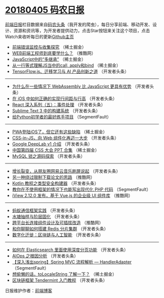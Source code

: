# [20180405 码农日报](http://hao.caibaojian.com/date/2018/04/05)

[前端日报](http://caibaojian.com/c/news)栏目数据来自[码农头条](http://hao.caibaojian.com/)（我开发的爬虫），每日分享前端、移动开发、设计、资源和资讯等，为开发者提供动力，点击Star按钮来关注这个项目，点击Watch来收听每日的更新[Github主页](https://github.com/kujian/frontendDaily)
* [前端错误监控与收集探究](http://hao.caibaojian.com/69669.html) （稀土掘金）
* [WEB前端工程师到底要学什么？](http://hao.caibaojian.com/69723.html) （推酷网）
* [JavaScript中的“多继承”](http://hao.caibaojian.com/69670.html) （稀土掘金）
* [从一行等式理解JS当中的call, apply和bind](http://hao.caibaojian.com/69671.html) （稀土掘金）
* [TensorFlow.js、迁移学习与 AI 产品创新之道](http://hao.caibaojian.com/69685.html) （开发者头条）

***
* [为什么在一些情况下 WebAssembly 比 JavaScript 更具有优势](http://hao.caibaojian.com/69683.html) （开发者头条）
* [在 iOS 中如何正确的实现行间距与行高](http://hao.caibaojian.com/69696.html) （开发者头条）
* [React 深入系列（五）：事件处理](http://hao.caibaojian.com/69687.html) （开发者头条）
* [Sublime Text 3 中的构建系统](http://hao.caibaojian.com/69679.html) （开发者头条）
* [给Python初学者的最好练手项目](http://hao.caibaojian.com/69664.html) （SegmentFault）

***
* [PWA登陆iOS了，但它还有这些缺陷](http://hao.caibaojian.com/69667.html) （稀土掘金）
* [CSS-in-JS，向 Web 组件化再迈一大步](http://hao.caibaojian.com/69694.html) （开发者头条）
* [Google DeepLab v1 介绍](http://hao.caibaojian.com/69695.html) （开发者头条）
* [中国第四届 CSS 大会 PPT 合集](http://hao.caibaojian.com/69668.html) （稀土掘金）
* [MySQL 锁之源码探索](http://hao.caibaojian.com/69686.html) （开发者头条）

***
* [增长裂变，从朋友圈网易云音乐刷屏说起](http://hao.caibaojian.com/69697.html) （开发者头条）
* [另一种绕过限制下载论文的思路](http://hao.caibaojian.com/69722.html) （推酷网）
* [Kotlin 教程之类型安全构建器](http://hao.caibaojian.com/69688.html) （开发者头条）
* [教你在不使用框架的情况下也能写出现代化 PHP 代码](http://hao.caibaojian.com/69663.html) （SegmentFault）
* [iView 2.12.0 发布，基于 Vue.js 的企业级 UI 组件库](http://hao.caibaojian.com/69720.html) （推酷网）

***
* [蚂蚁通信框架实践](http://hao.caibaojian.com/69680.html) （开发者头条）
* [水塘抽样与阶层固化](http://hao.caibaojian.com/69689.html) （开发者头条）
* [跨平台长连接组件设计及可插拔改造](http://hao.caibaojian.com/69721.html) （推酷网）
* [和你聊聊如何搭建 Redis 分片集群](http://hao.caibaojian.com/69677.html) （开发者头条）
* [数字化迁徙：区块链与人工智能](http://hao.caibaojian.com/69690.html) （开发者头条）

***
* [如何在 Elasticsearch 里面使用深度分页功能](http://hao.caibaojian.com/69678.html) （开发者头条）
* [AIOps 之根因分析](http://hao.caibaojian.com/69691.html) （开发者头条）
* [【深入浅出spring】Spring MVC 流程解析 &#8212; HandlerAdapter](http://hao.caibaojian.com/69665.html) （SegmentFault）
* [想偷懒的话，toLocaleString 了解一下？](http://hao.caibaojian.com/69744.html) （稀土掘金）
* [区块链框架 Tendermint 入门教程](http://hao.caibaojian.com/69681.html) （开发者头条）

日报维护作者：[前端博客](http://caibaojian.com/) 